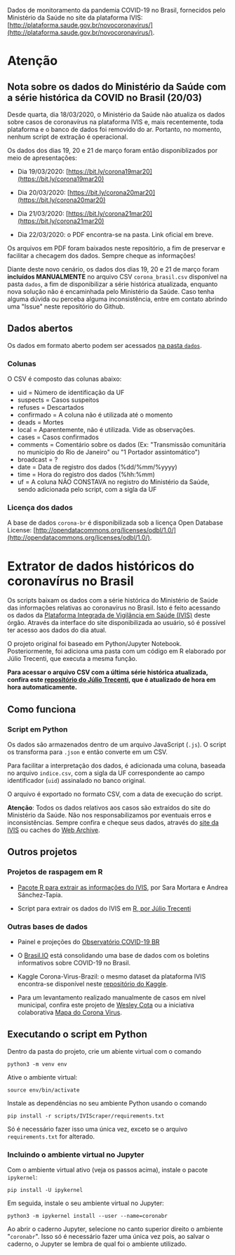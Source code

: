 Dados de monitoramento da pandemia COVID-19 no Brasil, fornecidos pelo
Ministério da Saúde no site da plataforma IVIS:
[http://plataforma.saude.gov.br/novocoronavirus/](http://plataforma.saude.gov.br/novocoronavirus/).

# Atenção
## Nota sobre os dados do Ministério da Saúde com a série histórica da COVID no Brasil (20/03)
Desde quarta, dia 18/03/2020, o Ministério da Saúde não atualiza os dados sobre casos de coronavírus na plataforma IVIS e, mais recentemente, toda plataforma e o banco de dados foi removido do ar. Portanto, no momento, nenhum script de extração é operacional.

Os dados dos dias 19, 20 e 21 de março foram então disponiblizados por meio de apresentações:

* Dia 19/03/2020: [https://bit.ly/corona19mar20](https://bit.ly/corona19mar20)

* Dia 20/03/2020: [https://bit.ly/corona20mar20](https://bit.ly/corona20mar20)

* Dia 21/03/2020: [https://bit.ly/corona21mar20](https://bit.ly/corona21mar20)

* Dia 22/03/2020: o PDF encontra-se na pasta. Link oficial em breve.

Os arquivos em PDF foram baixados neste repositório, a fim de preservar e facilitar a checagem dos dados. Sempre cheque as informações!

Diante deste novo cenário, os dados dos dias 19, 20 e 21 de março foram **incluídos MANUALMENTE** no arquivo CSV `corona_brasil.csv` disponível na pasta `dados`, a fim de disponibilizar a série histórica atualizada, enquanto nova solução não é encaminhada pelo Ministério da Saúde.  Caso tenha alguma dúvida ou perceba alguma inconsistência, entre em contato abrindo uma "Issue" neste repositório do Github.


## Dados abertos
Os dados em formato aberto podem ser acessados [na pasta `dados`](https://github.com/belisards/coronabr/tree/master/dados). 

### Colunas
O CSV é composto das colunas abaixo:

* uid = Número de identificação da UF
* suspects = Casos suspeitos
* refuses = Descartados
* confirmado = A coluna não é utilizada até o momento
* deads = Mortes
* local = Aparentemente, não é utilizada. Vide as observações.
* cases = Casos confirmados
* comments = Comentário sobre os dados (Ex: "Transmissão comunitária no município do Rio de Janeiro" ou "1 Portador assintomático")
* broadcast = ?
* date = Data de registro dos dados (%dd/%mm/%yyyy)
* time = Hora do registro dos dados  (%hh:%mm)
* uf = A coluna NÃO CONSTAVA no registro do Ministério da Saúde, sendo adicionada pelo script, com a sigla da UF


### Licença dos dados
A base de dados `corona-br` é disponibilizada sob a licença Open Database License: [http://opendatacommons.org/licenses/odbl/1.0/](http://opendatacommons.org/licenses/odbl/1.0/). 


# Extrator de dados históricos do coronavírus no Brasil

Os scripts baixam os dados com a série histórica do Ministério de Saúde das informações relativas ao coronavírus no Brasil. Isto é feito
acessando os dados da [Plataforma Integrada de Vigilância em Saúde (IVIS)](http://plataforma.saude.gov.br/novocoronavirus/) deste órgão. Através da interface do site disponibilizada ao usuário, só é possível ter acesso aos dados do dia atual.

O projeto original foi baseado em Python/Jupyter Notebook. Posteriormente, foi adiciona uma pasta com um código em R elaborado por Júlio Trecenti, que executa a mesma função. 

**Para acessar o arquivo CSV com a última série histórica atualizada, confira este [repositório do Júlio Trecenti](https://github.com/jtrecenti/corona/blob/master/corona-msaude.csv), que é atualizado de hora em hora automaticamente.**

## Como funciona

### Script em Python
Os dados são armazenados dentro de um arquivo JavaScript (`.js`). O script os transforma para `.json` e então converte em um CSV. 

Para facilitar a interpretação dos dados, é adicionada uma coluna, baseada no arquivo `indice.csv`, com a sigla da UF correspondente ao campo identificador (`uid`) assinalado no banco original.

O arquivo é exportado no formato CSV, com a data de execução do script. 

**Atenção**: Todos os dados relativos aos casos são extraídos do site do Ministério da Saúde. Não nos responsabilizamos por eventuais erros e inconsistências. Sempre confira e cheque seus dados, através do [site da IVIS]() ou caches do [Web Archive](https://web.archive.org/web/*/http://plataforma.saude.gov.br/novocoronavirus/#COVID-19-brazil).

## Outros projetos

### Projetos de raspagem em R

* [Pacote R para extrair as informações do IVIS](https://liibre.github.io/coronabr/articles/coronabr.html), por Sara Mortara e Andrea Sánchez-Tapia.

* Script para extrair os dados do IVIS em [R, por Júlio Trecenti](https://gist.github.com/jtrecenti/9ed617e060c2b01cfe9cce32577bf9b5)

### Outras bases de dados
* Painel e projeções do [Observatório COVID-19 BR](https://covid19br.github.io/)

* O [Brasil.IO](https://brasil.io/dataset/covid19/boletim) está consolidando uma base de dados com os boletins informativos sobre COVID-19 no Brasil.

* Kaggle Corona-Virus-Brazil: o mesmo dataset da plataforma IVIS encontra-se disponível neste [repositório do Kaggle](https://www.kaggle.com/unanimad/corona-virus-brazil).

* Para um levantamento realizado manualmente de casos em nível municipal, confira este projeto de [Wesley Cota](https://labs.wesleycota.com/sarscov2/br/) ou a iniciativa colaborativa [Mapa do Corona Virus](mapadocoronavirus.com).


## Executando o script em Python

Dentro da pasta do projeto, crie um abiente virtual com o comando

```
python3 -m venv env
```

Ative o ambiente virtual:

```
source env/bin/activate
```

Instale as dependências no seu ambiente Python usando o comando

```
pip install -r scripts/IVIScraper/requirements.txt
```

Só é necessário fazer isso uma única vez, exceto se o arquivo
`requirements.txt` for alterado.

### Incluindo o ambiente virtual no Jupyter

Com o ambiente virtual ativo (veja os passos acima), instale o pacote `ipykernel`:

```
pip install -U ipykernel
```

Em seguida, instale o seu ambiente virtual no Jupyter:

```
python3 -m ipykernel install --user --name=coronabr
```

Ao abrir o caderno Jupyter, selecione no canto superior direito o ambiente
"`coronabr`". Isso só é necessário fazer uma única vez pois, ao salvar o
caderno, o Jupyter se lembra de qual foi o ambiente utilizado.
